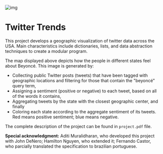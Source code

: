 ![img](https://cloud.githubusercontent.com/assets/22268489/20234697/4e21fcfa-a867-11e6-9027-87691a234431.png)
# Twitter Trends
This project develops a geographic visualization of twitter data across the USA. Main characteristics include dictionaries, lists, and data abstraction techniques to create a modular program. 

The map displayed above depicts how the people in different states feel about Beyoncé. This image is generated by:

- Collecting public Twitter posts (tweets) that have been tagged with geographic locations and filtering for those that contain the "beyoncé" query term,
- Assigning a sentiment (positive or negative) to each tweet, based on all of the words it contains,
- Aggregating tweets by the state with the closest geographic center, and finally
- Coloring each state according to the aggregate sentiment of its tweets. Red means positive sentiment; blue means negative.

The complete description of the project can be found in `project.pdf` file.

**Special acknowledgment:** Aditi Muralidharan, who developed this project with John DeNero; Hamilton Nguyen, who extended it; Fernando Castor, who parcially translated the specification to brazilian portuguese. 

